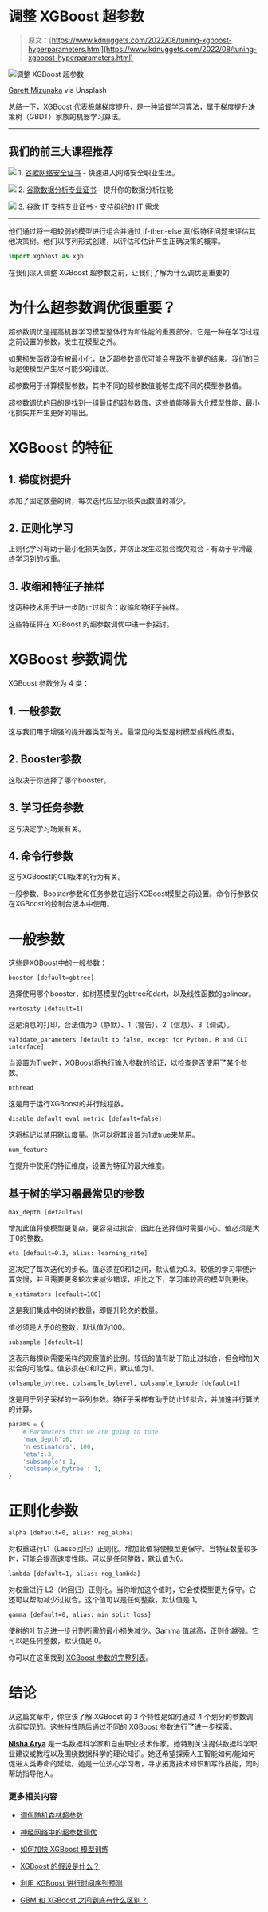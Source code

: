 # 调整 XGBoost 超参数

> 原文：[https://www.kdnuggets.com/2022/08/tuning-xgboost-hyperparameters.html](https://www.kdnuggets.com/2022/08/tuning-xgboost-hyperparameters.html)

![调整 XGBoost 超参数](../Images/0ed85dd2a0f411bb383af072d8093e46.png)

[Garett Mizunaka](https://unsplash.com/@garett3) via Unsplash

总结一下，XGBoost 代表极端梯度提升，是一种监督学习算法，属于梯度提升决策树（GBDT）家族的机器学习算法。

* * *

## 我们的前三大课程推荐

![](../Images/0244c01ba9267c002ef39d4907e0b8fb.png) 1\. [谷歌网络安全证书](https://www.kdnuggets.com/google-cybersecurity) - 快速进入网络安全职业生涯。

![](../Images/e225c49c3c91745821c8c0368bf04711.png) 2\. [谷歌数据分析专业证书](https://www.kdnuggets.com/google-data-analytics) - 提升你的数据分析技能

![](../Images/0244c01ba9267c002ef39d4907e0b8fb.png) 3\. [谷歌 IT 支持专业证书](https://www.kdnuggets.com/google-itsupport) - 支持组织的 IT 需求

* * *

他们通过将一组较弱的模型进行组合并通过 if-then-else 真/假特征问题来评估其他决策树。他们以序列形式创建，以评估和估计产生正确决策的概率。

```py
import xgboost as xgb
```

在我们深入调整 XGBoost 超参数之前，让我们了解为什么调优是重要的

# 为什么超参数调优很重要？

超参数调优是提高机器学习模型整体行为和性能的重要部分。它是一种在学习过程之前设置的参数，发生在模型之外。

如果损失函数没有被最小化，缺乏超参数调优可能会导致不准确的结果。我们的目标是使模型产生尽可能少的错误。

超参数用于计算模型参数，其中不同的超参数值能够生成不同的模型参数值。

超参数调优的目的是找到一组最佳的超参数值，这些值能够最大化模型性能、最小化损失并产生更好的输出。

# XGBoost 的特征

## 1\. 梯度树提升

添加了固定数量的树，每次迭代应显示损失函数值的减少。

## 2\. 正则化学习

正则化学习有助于最小化损失函数，并防止发生过拟合或欠拟合 - 有助于平滑最终学习到的权重。

## 3\. 收缩和特征子抽样

这两种技术用于进一步防止过拟合：收缩和特征子抽样。

这些特征将在 XGBoost 的超参数调优中进一步探讨。

# XGBoost 参数调优

XGBoost 参数分为 4 类：

## 1\. 一般参数

这与我们用于增强的提升器类型有关。最常见的类型是树模型或线性模型。

## 2\. Booster参数

这取决于你选择了哪个booster。

## 3\. 学习任务参数

这与决定学习场景有关。

## 4\. 命令行参数

这与XGBoost的CLI版本的行为有关。

一般参数、Booster参数和任务参数在运行XGBoost模型之前设置。命令行参数仅在XGBoost的控制台版本中使用。

# 一般参数

这些是XGBoost中的一般参数：

`booster [default=gbtree]`

选择使用哪个booster，如树基模型的gbtree和dart，以及线性函数的gblinear。

`verbosity [default=1]`

这是消息的打印，合法值为0（静默）、1（警告）、2（信息）、3（调试）。

`validate_parameters [default to false, except for Python, R and CLI interface]`

当设置为True时，XGBoost将执行输入参数的验证，以检查是否使用了某个参数。

`nthread`

这是用于运行XGBoost的并行线程数。

`disable_default_eval_metric [default=false]`

这将标记以禁用默认度量。你可以将其设置为1或true来禁用。

`num_feature`

在提升中使用的特征维度，设置为特征的最大维度。

## 基于树的学习器最常见的参数

`max_depth [default=6]`

增加此值将使模型更复杂，更容易过拟合，因此在选择值时需要小心。值必须是大于0的整数。

`eta [default=0.3, alias: learning_rate]`

这决定了每次迭代的步长。值必须在0和1之间，默认值为0.3。较低的学习率使计算变慢，并且需要更多轮次来减少错误，相比之下，学习率较高的模型则更快。

`n_estimators [default=100]`

这是我们集成中的树的数量，即提升轮次的数量。

值必须是大于0的整数，默认值为100。

`subsample [default=1]`

这表示每棵树需要采样的观察值的比例。较低的值有助于防止过拟合，但会增加欠拟合的可能性。值必须在0和1之间，默认值为1。

`colsample_bytree, colsample_bylevel, colsample_bynode [default=1]`

这是用于列子采样的一系列参数。特征子采样有助于防止过拟合，并加速并行算法的计算。

```py
params = {
    # Parameters that we are going to tune.
    'max_depth':6,
    'n_estimators': 100,
    'eta':.3,
    'subsample': 1,
    'colsample_bytree': 1,
}
```

# 正则化参数

`alpha [default=0, alias: reg_alpha]`

对权重进行L1（Lasso回归）正则化。增加此值将使模型更保守。当特征数量较多时，可能会提高速度性能。可以是任何整数，默认值为0。

`lambda [default=1, alias: reg_lambda]`

对权重进行 L2（岭回归）正则化。当你增加这个值时，它会使模型更为保守。它还可以帮助减少过拟合。这个值可以是任何整数，默认值是 1。

`gamma [default=0, alias: min_split_loss]`

使树的叶节点进一步分割所需的最小损失减少。Gamma 值越高，正则化越强。它可以是任何整数，默认值是 0。

你可以在这里找到 [XGBoost 参数的完整列表](https://xgboost.readthedocs.io/en/latest/parameter.html)。

# 结论

从这篇文章中，你应该了解 XGBoost 的 3 个特性是如何通过 4 个划分的参数调优组实现的。这些特性随后通过不同的 XGBoost 参数进行了进一步探索。

**[Nisha Arya](https://www.linkedin.com/in/nisha-arya-ahmed/)** 是一名数据科学家和自由职业技术作家。她特别关注提供数据科学职业建议或教程以及围绕数据科学的理论知识。她还希望探索人工智能如何/能如何促进人类寿命的延续。她是一位热心学习者，寻求拓宽技术知识和写作技能，同时帮助指导他人。

### 更多相关内容

+   [调优随机森林超参数](https://www.kdnuggets.com/2022/08/tuning-random-forest-hyperparameters.html)

+   [神经网络中的超参数调优](https://www.kdnuggets.com/tuning-hyperparameters-in-neural-networks)

+   [如何加快 XGBoost 模型训练](https://www.kdnuggets.com/2021/12/speed-xgboost-model-training.html)

+   [XGBoost 的假设是什么？](https://www.kdnuggets.com/2022/08/assumptions-xgboost.html)

+   [利用 XGBoost 进行时间序列预测](https://www.kdnuggets.com/2023/08/leveraging-xgboost-timeseries-forecasting.html)

+   [GBM 和 XGBoost 之间到底有什么区别？](https://www.kdnuggets.com/wtf-is-the-difference-between-gbm-and-xgboost)
